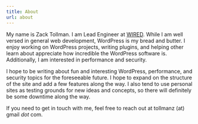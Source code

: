 ```yaml
---
title: About
url: about
---
```


My name is Zack Tollman. I am Lead Engineer at [WIRED](http://www.wired.com). While I am well versed in general web development, WordPress is my bread and butter. I enjoy working on WordPress projects, writing plugins, and helping other learn about appreciate how incredible the WordPress software is. Additionally, I am interested in performance and security.

I hope to be writing about fun and interesting WordPress, performance, and security topics for the foreseeable future. I hope to expand on the structure of the site and add a few features along the way. I also tend to use personal sites as testing grounds for new ideas and concepts, so there will definitely be some downtime along the way.

If you need to get in touch with me, feel free to reach out at tollmanz (at) gmail *dot* com.
